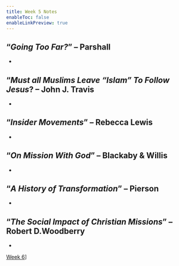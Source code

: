 ```yaml
---
title: Week 5 Notes
enableToc: false
enableLinkPreview: true
---
```


## “_Going Too Far?_” – Parshall

- 

## “_Must all Muslims Leave “Islam” To Follow Jesus_? – John J. Travis

- 

## “_Insider Movements_” – Rebecca Lewis

- 

## “_On Mission With God_” – Blackaby & Willis

- 

## “_A History of Transformation_” – Pierson

- 

## “_The Social Impact of Christian Missions_” – Robert D.Woodberry

- 

[Week 6](notes/Spring%202023/World%20Christian/Reading%20Notes/Week%206.md)]